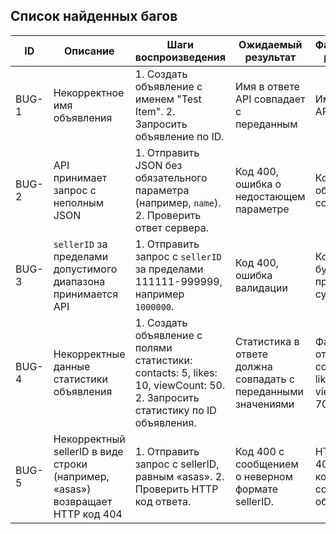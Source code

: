
## Список найденных багов

| ID  | Описание | Шаги воспроизведения | Ожидаемый результат | Фактический результат |
|-----|----------|----------------------|----------------------|----------------------|
| BUG-1 | Некорректное имя объявления | 1. Создать объявление с именем "Test Item". 2. Запросить объявление по ID. | Имя в ответе API совпадает с переданным | Имя в ответе API - "dsdsd" |
| BUG-2 | API принимает запрос с неполным JSON | 1. Отправить JSON без обязательного параметра (например, `name`). 2. Проверить ответ сервера. | Код 400, ошибка о недостающем параметре | Код 200, объявление создано |
| BUG-3 | `sellerID` за пределами допустимого диапазона принимается API | 1. Отправить запрос с `sellerID` за пределами 111111-999999, например `1000000`. | Код 400, ошибка валидации | Код 200, будто бы продавец существует |
| BUG-4 | Некорректные данные статистики объявления | 1. Создать объявление с полями статистики: contacts: 5, likes: 10, viewCount: 50. 2. Запросить статистику по ID объявления.	| Статистика в ответе должна совпадать с переданными значениями | Фактический ответ: contacts: 5, likes: 20, viewCount: 70 |
| BUG-5 | Некорректный sellerID в виде строки (например, «asas») возвращает HTTP код 404 | 1. Отправить запрос с sellerID, равным «asas». 2. Проверить HTTP код ответа. | Код 400 с сообщением о неверном формате sellerID. | HTTP код 404, без корректного сообщения об ошибке | 